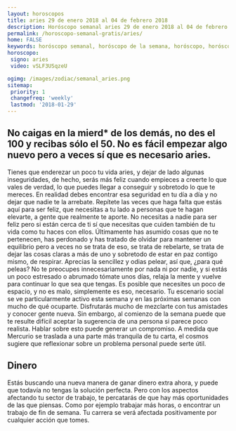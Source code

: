 ```yaml
---
layout: horoscopos
title: aries 29 de enero 2018 al 04 de febrero 2018 
description: Horóscopo semanal aries 29 de enero 2018 al 04 de febrero 2018. No caigas en la mierd* de los demás, no des el 100 y recibas sólo el 50. No es fácil empezar algo nuevo pero a veces sí que es necesario aries.
permalink: /horoscopo-semanal-gratis/aries/
home: FALSE
keywords: horóscopo semanal, horóscopo de la semana, horóscopo, horóscopo gratis,horóscopos, horóscopo esperanza gracia, horoscopos aries la semana, horóscopos gratis, Tarot, Astrologia, Zodíaco, aries, horoscopo gratis, semanal
horoscopo:
 signo: aries
 video: vSLF3USqzeU

ogimg: /images/zodiac/semanal_aries.png
sitemap:
 priority: 1
 changefreq: 'weekly'
 lastmod: '2018-01-29'
---
```




## No caigas en la mierd* de los demás, no des el 100 y recibas sólo el 50. No es fácil empezar algo nuevo pero a veces sí que es necesario aries.

Tienes que enderezar un poco tu vida aries, y dejar de lado algunas inseguridades, de hecho, serás más feliz cuando empieces a creerte lo que vales de verdad, lo que puedes llegar a conseguir y sobretodo lo que te mereces. En realidad debes encontrar esa seguridad en tu día a día y no dejar que nadie te la arrebate. Repítete las veces que haga falta que estás aquí para ser feliz, que necesitas a tu lado a personas que te hagan elevarte, a gente que realmente te aporte. No necesitas a nadie para ser feliz pero si están cerca de ti sí que necesitas que cuiden también de tu vida como tu haces con ellos. Últimamente has asumido cosas que no te pertenecen, has perdonado y has tratado de olvidar para mantener un equilibrio pero a veces no se trata de eso, se trata de rebelarte, se trata de dejar las cosas claras a más de uno y sobretodo de estar en paz contigo mismo, de respirar. Aprecias la sencillez y odias pelear, así que, ¿para qué peleas? No te preocupes innecesariamente por nada ni por nadie, y si estás un poco estresado o abrumado tómate unos días, relaja la mente y vuelve para continuar lo que sea que tengas. Es posible que necesites un poco de espacio, y no es malo, simplemente es eso, necesario.
Tu escenario social se ve particularmente activo esta semana y en las próximas semanas con mucho de qué ocuparte. Disfrutarás mucho de mezclarte con tus amistades y conocer gente nueva. Sin embargo, al comienzo de la semana puede que te resulte difícil aceptar la sugerencia de una persona si parece poco realista. Hablar sobre esto puede generar un compromiso. A medida que Mercurio se traslada a una parte más tranquila de tu carta, el cosmos sugiere que reflexionar sobre un problema personal puede serte útil.

## Dinero

Estás buscando una nueva manera de ganar dinero extra ahora, y puede que todavía no tengas la solución perfecta. Pero con los aspectos afectando tu sector de trabajo, te percatarás de que hay más oportunidades de las que piensas. Como por ejemplo trabajar más horas, o encontrar un trabajo de fin de semana. Tu carrera se verá afectada positivamente por cualquier acción que tomes.
